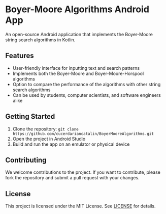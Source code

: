 # Boyer-Moore Algorithms Android App

An open-source Android application that implements the Boyer-Moore string search algorithms in Kotlin.

## Features

- User-friendly interface for inputting text and search patterns
- Implements both the Boyer-Moore and Boyer-Moore-Horspool algorithms
- Option to compare the performance of the algorithms with other string search algorithms
- Can be used by students, computer scientists, and software engineers alike

## Getting Started

1. Clone the repository: `git clone https://github.com/cucerdariancatalin/BoyerMooreAlgorithms.git`
2. Open the project in Android Studio
3. Build and run the app on an emulator or physical device

## Contributing

We welcome contributions to the project. If you want to contribute, please fork the repository and submit a pull request with your changes.

## License

This project is licensed under the MIT License. See [LICENSE](LICENSE) for details.
